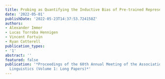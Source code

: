 ```yaml
---
title: Probing as Quantifying the Inductive Bias of Pre-trained Representations
date: '2022-05-01'
publishDate: '2022-05-23T14:37:53.724158Z'
authors:
- Alexander Immer
- Lucas Torroba Hennigen
- Vincent Fortuin
- Ryan Cotterell
publication_types:
- '1'
abstract: ''
featured: false
publication: '*Proceedings of the 60th Annual Meeting of the Association for Computational
  Linguistics (Volume 1: Long Papers)*'
---
```



